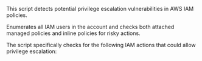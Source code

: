 This script detects potential privilege escalation vulnerabilities in AWS IAM policies. 

Enumerates all IAM users in the account and checks both attached managed policies and inline policies for risky actions.

The script specifically checks for the following IAM actions that could allow privilege escalation:

